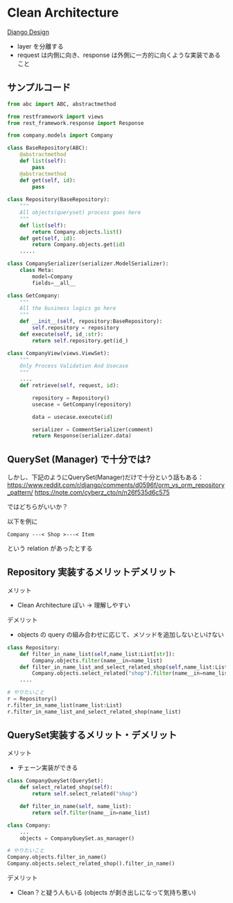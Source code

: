 # Clean Architecture


[Django Design](https://stackoverflow.com/questions/42037633/django-and-domain-driven-design)

- layer を分離する
- request は内側に向き、response は外側に一方的に向くような実装であること

## サンプルコード

```py
from abc import ABC, abstractmethod

from restframework import views
from rest_framework.response import Response

from company.models import Company

class BaseRepository(ABC):
    @abstractmethod
    def list(self):
        pass
    @abstractmethod
    def get(self, id):
        pass
    
class Repository(BaseRepository):
    """
    All objects(queryset) process goes here
    """
    def list(self):
        return Company.objects.list()
    def get(self, id):
        return Company.objects.get(id)
    .....

class CompanySerializer(serializer.ModelSerializer):
    class Meta:
        model=Company
        fields=__all__

class GetCompany:
    """
    All the business logics go here
    """
    def __init__(self, repository:BaseRepository):
        self.repository = repository
    def execute(self, id_:str):
        return self.repository.get(id_)

class CompanyView(views.ViewSet):
    """
    Only Process Validation And Usecase
    """
    ....
    def retrieve(self, request, id):

        repository = Repository()
        usecase = GetCompany(repository)

        data = usecase.execute(id)

        serializer = CommentSerializer(comment)
        return Response(serializer.data)
```

## QuerySet (Manager) で十分では?
しかし、下記のようにQuerySet(Manager)だけで十分という話もある：
https://www.reddit.com/r/django/comments/d0596f/orm_vs_orm_repository_pattern/
https://note.com/cyberz_cto/n/n26f535d6c575

ではどちらがいいか？

以下を例に
```
Company ---< Shop >---< Item
```

という relation があったとする

## Repository 実装するメリットデメリット
メリット
- Clean Architecture ぽい -> 理解しやすい

デメリット
- objects の query の組み合わせに応じて、メソッドを追加しないといけない

```py
class Repository:
    def filter_in_name_list(self,name_list:List[str]):
        Company.objects.filter(name__in=name_list)
    def filter_in_name_list_and_select_related_shop(self,name_list:List[str]):
        Company.objects.select_related("shop").filter(name__in=name_list)
    ....

# やりたいこと
r = Repository()
r.filter_in_name_list(name_list:List)
r.filter_in_name_list_and_select_related_shop(name_list)
```

## QuerySet実装するメリット・デメリット
メリット
- チェーン実装ができる
```py
class CompanyQueySet(QuerySet):
    def select_related_shop(self):
        return self.select_related("shop")

    def filter_in_name(self, name_list):
        return self.filter(name__in=name_list)

class Company:
    ...
    objects = CompanyQueySet.as_manager()

# やりたいこと
Company.objects.filter_in_name()
Company.objects.select_related_shop().filter_in_name()
```

デメリット
- Clean？と疑う人もいる (objects が剥き出しになって気持ち悪い)
